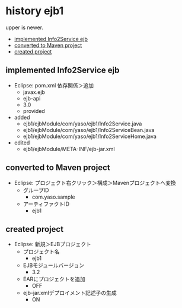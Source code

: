 <!-- omit in toc -->
# history ejb1

upper is newer.

- [implemented Info2Service ejb](#implemented-info2service-ejb)
- [converted to Maven project](#converted-to-maven-project)
- [created project](#created-project)

## implemented Info2Service ejb

- Eclipse: pom.xml 依存関係＞追加
  - javax.ejb
  - ejb-api
  - 3.0
  - provided
- added
  - ejb1/ejbModule/com/yaso/ejb1/Info2Service.java
  - ejb1/ejbModule/com/yaso/ejb1/Info2ServiceBean.java
  - ejb1/ejbModule/com/yaso/ejb1/Info2ServiceHome.java
- edited
  - ejb1/ejbModule/META-INF/ejb-jar.xml

## converted to Maven project

- Eclipse: プロジェクト右クリック＞構成＞Mavenプロジェクトへ変換
  - グループID
    - com.yaso.sample
  - アーティファクトID
    - ejb1

## created project

- Eclipse: 新規＞EJBプロジェクト
  - プロジェクト名
    - ejb1
  - EJBモジュールバージョン
    - 3.2
  - EARにプロジェクトを追加
    - OFF
  - ejb-jar.xmlデプロイメント記述子の生成
    - ON
